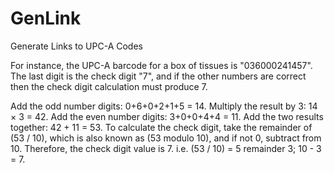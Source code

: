 # GenLink
Generate Links to UPC-A Codes

For instance, the UPC-A barcode for a box of tissues is "036000241457". The last digit is the check digit "7", and if the other numbers are correct then the check digit calculation must produce 7.

Add the odd number digits: 0+6+0+2+1+5 = 14.
Multiply the result by 3: 14 × 3 = 42.
Add the even number digits: 3+0+0+4+4 = 11.
Add the two results together: 42 + 11 = 53.
To calculate the check digit, take the remainder of (53 / 10), which is also known as (53 modulo 10), and if not 0, subtract from 10. Therefore, the check digit value is 7. i.e. (53 / 10) = 5 remainder 3; 10 - 3 = 7.
